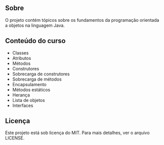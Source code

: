 ## Sobre
O projeto contém tópicos sobre os fundamentos da programação orientada a objetos na linguagem Java.

## Conteúdo do curso
* Classes
* Atributos
* Métodos
* Construtores
* Sobrecarga de construtores
* Sobrecarga de métodos
* Encapsulamento
* Métodos estáticos
* Herança
* Lista de objetos
* Interfaces

## Licença
Este projeto está sob licença do MIT. Para mais detalhes, ver o arquivo LICENSE.
